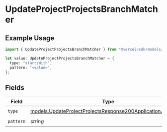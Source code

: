 # UpdateProjectProjectsBranchMatcher

## Example Usage

```typescript
import { UpdateProjectProjectsBranchMatcher } from "@vercel/sdk/models/updateprojectop.js";

let value: UpdateProjectProjectsBranchMatcher = {
  type: "startsWith",
  pattern: "<value>",
};
```

## Fields

| Field                                                                                                                          | Type                                                                                                                           | Required                                                                                                                       | Description                                                                                                                    |
| ------------------------------------------------------------------------------------------------------------------------------ | ------------------------------------------------------------------------------------------------------------------------------ | ------------------------------------------------------------------------------------------------------------------------------ | ------------------------------------------------------------------------------------------------------------------------------ |
| `type`                                                                                                                         | [models.UpdateProjectProjectsResponse200ApplicationJSONType](../models/updateprojectprojectsresponse200applicationjsontype.md) | :heavy_check_mark:                                                                                                             | N/A                                                                                                                            |
| `pattern`                                                                                                                      | *string*                                                                                                                       | :heavy_check_mark:                                                                                                             | N/A                                                                                                                            |